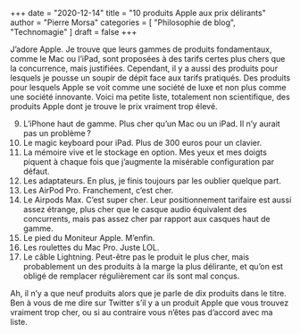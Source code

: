 +++
date        = "2020-12-14"
title       = "10 produits Apple aux prix délirants"
author      = "Pierre Morsa"
categories  = [ "Philosophie de blog", "Technomagie" ]
draft       = false
+++

J’adore Apple. Je trouve que leurs gammes de produits fondamentaux, comme le Mac ou l’iPad, sont proposées à des tarifs certes plus chers que la concurrence, mais justifiées. Cependant, il y a aussi des produits pour lesquels je pousse un soupir de dépit face aux tarifs pratiqués. Des produits pour lesquels Apple se voit comme une société de luxe et non plus comme une société innovante. Voici ma petite liste, totalement non scientifique, des produits Apple dont je trouve le prix vraiment trop élevé.

9. L’iPhone haut de gamme. Plus cher qu’un Mac ou un iPad. Il n’y aurait pas un problème ?
8. Le magic keyboard pour iPad. Plus de 300 euros pour un clavier.
7. La mémoire vive et le stockage en option. Mes yeux et mes doigts piquent à chaque fois que j’augmente la misérable configuration par défaut.
6. Les adaptateurs. En plus, je finis toujours par les oublier quelque part.
5. Les AirPod Pro. Franchement, c’est cher.
4. Le Airpods Max. C’est super cher. Leur positionnement tarifaire est aussi assez étrange, plus cher que le casque audio équivalent des concurrents, mais pas assez cher par rapport aux casques haut de gamme.
3. Le pied du Moniteur Apple. M’enfin.
2. Les roulettes du Mac Pro. Juste LOL.
1. Le câble Lightning. Peut-être pas le produit le plus cher, mais probablement un des produits à la marge la plus délirante, et qu’on est obligé de remplacer régulièrement car ils sont mal conçus.

Ah, il n’y a que neuf produits alors que je parle de dix produits dans le titre. Ben à vous de me dire sur Twitter s’il y a un produit Apple que vous trouvez vraiment trop cher, ou si au contraire vous n’êtes pas d’accord avec ma liste.
